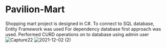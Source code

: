 # Pavilion-Mart
 Shopping mart project is designed in C#. To connect to SQL database, Entity Framework was used For dependency database first approach was used. Performed CURD operations on to database using admin user
![Capture22](https://user-images.githubusercontent.com/90435927/144384155-050fa93d-9925-4ec6-af83-7713f7abd31e.PNG)
![2021-12-02 (2)](https://user-images.githubusercontent.com/90435927/144384635-bd97e4a7-e8be-4705-9dc0-84bd48e1c84e.png)
